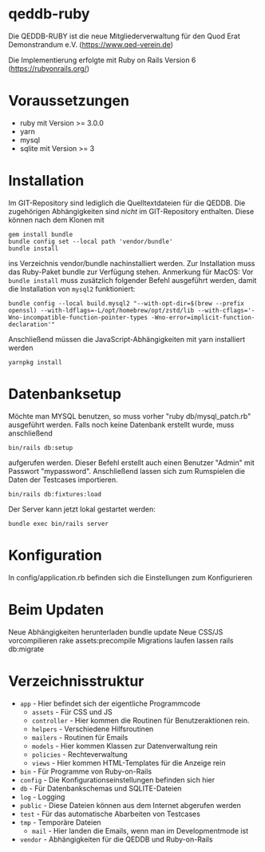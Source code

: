 # qeddb-ruby
Die QEDDB-RUBY ist die neue Mitgliederverwaltung für den Quod Erat Demonstrandum e.V. (https://www.qed-verein.de)

Die Implementierung erfolgte mit Ruby on Rails Version 6 (https://rubyonrails.org/)

Voraussetzungen
============

* ruby mit Version >= 3.0.0
* yarn
* mysql
* sqlite mit Version >= 3


Installation
============

Im GIT-Repository sind lediglich die Quelltextdateien für die QEDDB.
Die zugehörigen Abhängigkeiten sind *nicht* im GIT-Repository enthalten. Diese können nach dem Klonen mit

    gem install bundle
    bundle config set --local path 'vendor/bundle'
    bundle install

ins Verzeichnis vendor/bundle nachinstalliert werden. Zur Installation muss das Ruby-Paket bundle zur Verfügung stehen.
Anmerkung für MacOS: Vor `bundle install` muss zusätzlich folgender Befehl ausgeführt werden, damit die Installation von `mysql2` funktioniert:

    bundle config --local build.mysql2 "--with-opt-dir=$(brew --prefix openssl) --with-ldflags=-L/opt/homebrew/opt/zstd/lib --with-cflags='-Wno-incompatible-function-pointer-types -Wno-error=implicit-function-declaration'"

Anschließend müssen die JavaScript-Abhängigkeiten mit yarn installiert werden

    yarnpkg install

Datenbanksetup
==============

Möchte man MYSQL benutzen, so muss vorher "ruby db/mysql_patch.rb" ausgeführt werden.
Falls noch keine Datenbank erstellt wurde, muss anschließend

    bin/rails db:setup

aufgerufen werden. Dieser Befehl erstellt auch einen Benutzer "Admin" mit Passwort "mypassword".
Anschließend lassen sich zum Rumspielen die Daten der Testcases importieren.

    bin/rails db:fixtures:load

Der Server kann jetzt lokal gestartet werden:

    bundle exec bin/rails server

Konfiguration
======================
In config/application.rb befinden sich die Einstellungen zum Konfigurieren

Beim Updaten
======================
Neue Abhängigkeiten herunterladen
 bundle update
Neue CSS/JS vorcompilieren
 rake assets:precompile
Migrations laufen lassen
 rails db:migrate

Verzeichnisstruktur
======================
* `app`    - Hier befindet sich der eigentliche Programmcode
  * `assets`     - Für CSS und JS
  * `controller` - Hier kommen die Routinen für Benutzeraktionen rein.
  * `helpers`    - Verschiedene Hilfsroutinen
  * `mailers`    - Routinen für Emails
  * `models`     - Hier kommen Klassen zur Datenverwaltung rein
  * `policies`   - Rechteverwaltung
  * `views`      - Hier kommen HTML-Templates für die Anzeige rein
* `bin`    - Für Programme von Ruby-on-Rails
* `config` - Die Konfigurationseinstellungen befinden sich hier
* `db`     - Für Datenbankschemas und SQLITE-Dateien
* `log`    - Logging
* `public` - Diese Dateien können aus dem Internet abgerufen werden
* `test`   - Für das automatische Abarbeiten von Testcases
* `tmp`    - Temporäre Dateien
  * `mail` - Hier landen die Emails, wenn man im Developmentmode ist
* `vendor` - Abhängigkeiten für die QEDDB und Ruby-on-Rails
